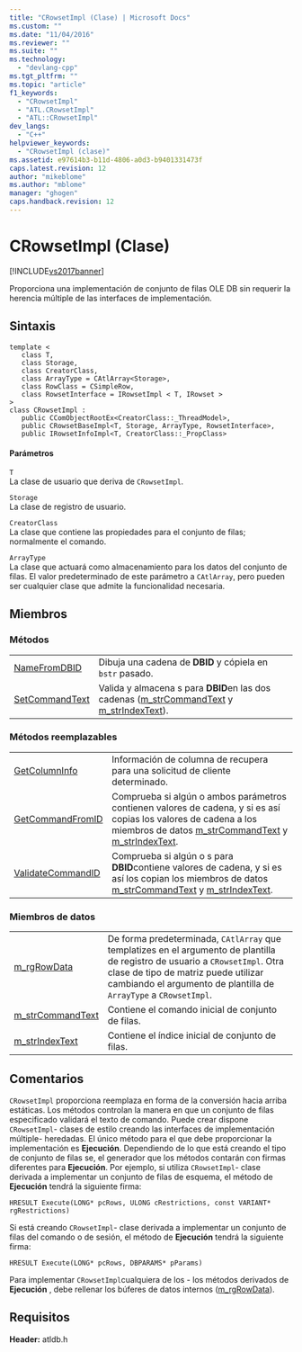```yaml
---
title: "CRowsetImpl (Clase) | Microsoft Docs"
ms.custom: ""
ms.date: "11/04/2016"
ms.reviewer: ""
ms.suite: ""
ms.technology: 
  - "devlang-cpp"
ms.tgt_pltfrm: ""
ms.topic: "article"
f1_keywords: 
  - "CRowsetImpl"
  - "ATL.CRowsetImpl"
  - "ATL::CRowsetImpl"
dev_langs: 
  - "C++"
helpviewer_keywords: 
  - "CRowsetImpl (clase)"
ms.assetid: e97614b3-b11d-4806-a0d3-b9401331473f
caps.latest.revision: 12
author: "mikeblome"
ms.author: "mblome"
manager: "ghogen"
caps.handback.revision: 12
---
```

# CRowsetImpl (Clase)
[!INCLUDE[vs2017banner](../../assembler/inline/includes/vs2017banner.md)]

Proporciona una implementación de conjunto de filas OLE DB sin requerir la herencia múltiple de las interfaces de implementación.  
  
## Sintaxis  
  
```  
template <  
   class T,  
   class Storage,  
   class CreatorClass,  
   class ArrayType = CAtlArray<Storage>,   
   class RowClass = CSimpleRow,   
   class RowsetInterface = IRowsetImpl < T, IRowset >   
>  
class CRowsetImpl :    
   public CComObjectRootEx<CreatorClass::_ThreadModel>,   
   public CRowsetBaseImpl<T, Storage, ArrayType, RowsetInterface>,   
   public IRowsetInfoImpl<T, CreatorClass::_PropClass>  
```  
  
#### Parámetros  
 `T`  
 La clase de usuario que deriva de `CRowsetImpl`.  
  
 `Storage`  
 La clase de registro de usuario.  
  
 `CreatorClass`  
 La clase que contiene las propiedades para el conjunto de filas; normalmente el comando.  
  
 `ArrayType`  
 La clase que actuará como almacenamiento para los datos del conjunto de filas.  El valor predeterminado de este parámetro a `CAtlArray`, pero pueden ser cualquier clase que admite la funcionalidad necesaria.  
  
## Miembros  
  
### Métodos  
  
|||  
|-|-|  
|[NameFromDBID](../../data/oledb/crowsetimpl-namefromdbid.md)|Dibuja una cadena de **DBID** y cópiela en `bstr` pasado.|  
|[SetCommandText](../../data/oledb/crowsetimpl-setcommandtext.md)|Valida y almacena s para **DBID**en las dos cadenas \([m\_strCommandText](../../data/oledb/crowsetimpl-m-strcommandtext.md) y [m\_strIndexText](../../data/oledb/crowsetimpl-m-strindextext.md)\).|  
  
### Métodos reemplazables  
  
|||  
|-|-|  
|[GetColumnInfo](../../data/oledb/crowsetimpl-getcolumninfo.md)|Información de columna de recupera para una solicitud de cliente determinado.|  
|[GetCommandFromID](../../data/oledb/crowsetimpl-getcommandfromid.md)|Comprueba si algún o ambos parámetros contienen valores de cadena, y si es así copias los valores de cadena a los miembros de datos [m\_strCommandText](../../data/oledb/crowsetimpl-m-strcommandtext.md) y [m\_strIndexText](../../data/oledb/crowsetimpl-m-strindextext.md).|  
|[ValidateCommandID](../../data/oledb/crowsetimpl-validatecommandid.md)|Comprueba si algún o s para **DBID**contiene valores de cadena, y si es así los copian los miembros de datos [m\_strCommandText](../../data/oledb/crowsetimpl-m-strcommandtext.md) y [m\_strIndexText](../../data/oledb/crowsetimpl-m-strindextext.md).|  
  
### Miembros de datos  
  
|||  
|-|-|  
|[m\_rgRowData](../../data/oledb/crowsetimpl-m-rgrowdata.md)|De forma predeterminada, `CAtlArray` que templatizes en el argumento de plantilla de registro de usuario a `CRowsetImpl`.  Otra clase de tipo de matriz puede utilizar cambiando el argumento de plantilla de `ArrayType` a `CRowsetImpl`.|  
|[m\_strCommandText](../../data/oledb/crowsetimpl-m-strcommandtext.md)|Contiene el comando inicial de conjunto de filas.|  
|[m\_strIndexText](../../data/oledb/crowsetimpl-m-strindextext.md)|Contiene el índice inicial de conjunto de filas.|  
  
## Comentarios  
 `CRowsetImpl` proporciona reemplaza en forma de la conversión hacia arriba estáticas.  Los métodos controlan la manera en que un conjunto de filas especificado validará el texto de comando.  Puede crear dispone `CRowsetImpl`\- clases de estilo creando las interfaces de implementación múltiple\- heredadas.  El único método para el que debe proporcionar la implementación es **Ejecución**.  Dependiendo de lo que está creando el tipo de conjunto de filas se, el generador que los métodos contarán con firmas diferentes para **Ejecución**.  Por ejemplo, si utiliza `CRowsetImpl`\- clase derivada a implementar un conjunto de filas de esquema, el método de **Ejecución** tendrá la siguiente firma:  
  
 `HRESULT Execute(LONG* pcRows, ULONG cRestrictions, const VARIANT* rgRestrictions)`  
  
 Si está creando `CRowsetImpl`\- clase derivada a implementar un conjunto de filas del comando o de sesión, el método de **Ejecución** tendrá la siguiente firma:  
  
 `HRESULT Execute(LONG* pcRows, DBPARAMS* pParams)`  
  
 Para implementar `CRowsetImpl`cualquiera de los \- los métodos derivados de **Ejecución** , debe rellenar los búferes de datos internos \([m\_rgRowData](../../data/oledb/crowsetimpl-m-rgrowdata.md)\).  
  
## Requisitos  
 **Header:** atldb.h